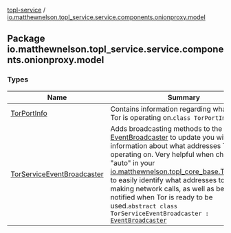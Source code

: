 [topl-service](../index.md) / [io.matthewnelson.topl_service.service.components.onionproxy.model](./index.md)

## Package io.matthewnelson.topl_service.service.components.onionproxy.model

### Types

| Name | Summary |
|---|---|
| [TorPortInfo](-tor-port-info/index.md) | Contains information regarding what ports Tor is operating on.`class TorPortInfo` |
| [TorServiceEventBroadcaster](-tor-service-event-broadcaster/index.md) | Adds broadcasting methods to the [EventBroadcaster](../..//topl-core-base/io.matthewnelson.topl_core_base/-event-broadcaster/index.md) to update you with information about what addresses Tor is operating on. Very helpful when choosing "auto" in your [io.matthewnelson.topl_core_base.TorSettings](../..//topl-core-base/io.matthewnelson.topl_core_base/-tor-settings/index.md) to easily identify what addresses to use for making network calls, as well as being notified when Tor is ready to be used.`abstract class TorServiceEventBroadcaster : `[`EventBroadcaster`](../..//topl-core-base/io.matthewnelson.topl_core_base/-event-broadcaster/index.md) |

